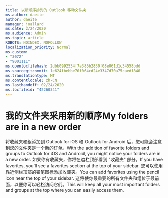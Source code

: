 ```yaml
---
title: 以新顺序排列的 Outlook 移动文件夹
ms.author: daeite
author: daeite
manager: joallard
ms.date: 2/24/2020
ms.audience: Admin
ms.topic: article
ROBOTS: NOINDEX, NOFOLLOW
localization_priority: Normal
ms.custom:
- "3072"
- "9001111"
ms.openlocfilehash: 2dbb0992534f7a385b2830f08e061d1c34558bdd
ms.sourcegitcommit: 1e624fbebbe70f064cd24e3347d70a75caedf840
ms.translationtype: MT
ms.contentlocale: zh-CN
ms.lasthandoff: 02/24/2020
ms.locfileid: "42260341"
---
```

# <a name="my-folders-are-in-a-new-order"></a><span data-ttu-id="7a94c-102">我的文件夹采用新的顺序</span><span class="sxs-lookup"><span data-stu-id="7a94c-102">My folders are in a new order</span></span>

<span data-ttu-id="7a94c-103">将收藏夹和组添加到 Outlook for iOS 和 Outlook for Android 后，您可能会注意到您的文件夹是一个新的订单。</span><span class="sxs-lookup"><span data-stu-id="7a94c-103">With the addition of favorite folders and groups to Outlook for iOS and Android, you might notice your folders are in a new order.</span></span> <span data-ttu-id="7a94c-104">如果你有收藏夹，你将在边栏顶部看到 "收藏夹" 部分。</span><span class="sxs-lookup"><span data-stu-id="7a94c-104">If you have favorites, you'll see a favorites section at the top of your sidebar.</span></span> <span data-ttu-id="7a94c-105">您可以使用靠近侧栏顶部的铅笔图标添加收藏夹。</span><span class="sxs-lookup"><span data-stu-id="7a94c-105">You can add favorites using the pencil icon near the top of your sidebar.</span></span> <span data-ttu-id="7a94c-106">这将使你最重要的所有文件夹和组位于最前面，以便你可以轻松访问它们。</span><span class="sxs-lookup"><span data-stu-id="7a94c-106">This will keep all your most important folders and groups at the top where you can easily access them.</span></span>